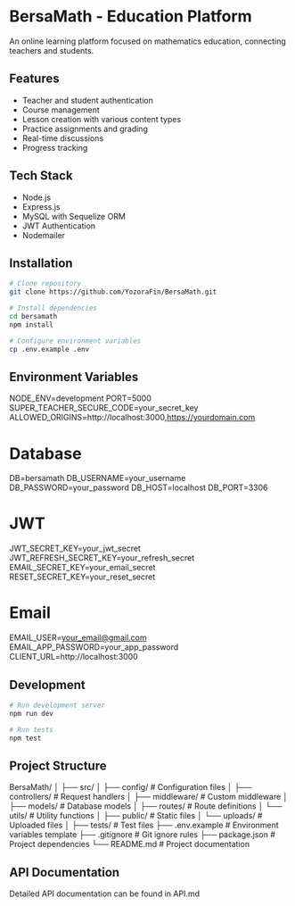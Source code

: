 # BersaMath - Education Platform

An online learning platform focused on mathematics education, connecting teachers and students.

## Features

- Teacher and student authentication
- Course management
- Lesson creation with various content types
- Practice assignments and grading
- Real-time discussions
- Progress tracking

## Tech Stack

- Node.js
- Express.js
- MySQL with Sequelize ORM
- JWT Authentication
- Nodemailer

## Installation

```bash
# Clone repository
git clone https://github.com/YozoraFin/BersaMath.git

# Install dependencies
cd bersamath
npm install

# Configure environment variables
cp .env.example .env 
```

## Environment Variables
NODE_ENV=development
PORT=5000
SUPER_TEACHER_SECURE_CODE=your_secret_key
ALLOWED_ORIGINS=http://localhost:3000,https://yourdomain.com

# Database
DB=bersamath
DB_USERNAME=your_username
DB_PASSWORD=your_password
DB_HOST=localhost
DB_PORT=3306

# JWT
JWT_SECRET_KEY=your_jwt_secret
JWT_REFRESH_SECRET_KEY=your_refresh_secret
EMAIL_SECRET_KEY=your_email_secret
RESET_SECRET_KEY=your_reset_secret

# Email
EMAIL_USER=your_email@gmail.com
EMAIL_APP_PASSWORD=your_app_password
CLIENT_URL=http://localhost:3000

## Development
```bash
# Run development server
npm run dev

# Run tests
npm test
```

## Project Structure
BersaMath/
│
├── src/
│   ├── config/         # Configuration files
│   ├── controllers/    # Request handlers
│   ├── middleware/     # Custom middleware
│   ├── models/         # Database models
│   ├── routes/         # Route definitions
│   └── utils/          # Utility functions
│
├── public/            # Static files
│   └── uploads/       # Uploaded files
│
├── tests/            # Test files
├── .env.example      # Environment variables template
├── .gitignore       # Git ignore rules
├── package.json     # Project dependencies
└── README.md        # Project documentation

## API Documentation
Detailed API documentation can be found in API.md